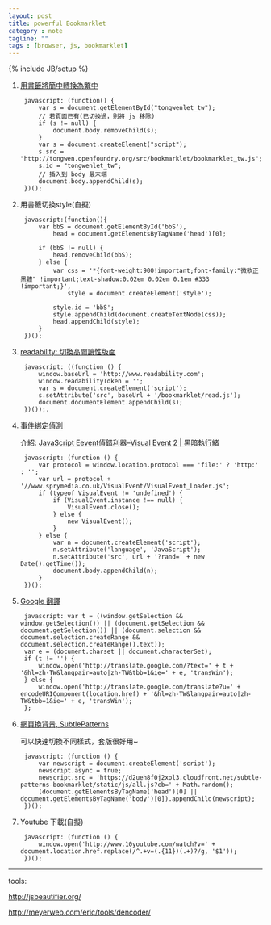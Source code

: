 ```yaml
---
layout: post
title: powerful Bookmarklet
category : note
tagline: ""
tags : [browser, js, bookmarklet]
---
```

{% include JB/setup %}

1. [用書籤將簡中轉換為繁中](http://tongwen.openfoundry.org/bookmarklet.htm "新同文堂: 中文網頁繁簡轉換")

        javascript: (function() {
            var s = document.getElementById("tongwenlet_tw");
            // 若頁面已有(已切換過，則將 js 移除)
            if (s != null) {
                document.body.removeChild(s);
            }
            var s = document.createElement("script");
            s.src = "http://tongwen.openfoundry.org/src/bookmarklet/bookmarklet_tw.js";
            s.id = "tongwenlet_tw";
            // 插入到 body 最末端
            document.body.appendChild(s);
        })();

2. 用書籤切換style(自擬)

        javascript:(function(){
            var bbS = document.getElementById('bbS'),
                head = document.getElementsByTagName('head')[0];

            if (bbS != null) {
                head.removeChild(bbS);
            } else {
                var css = '*{font-weight:900!important;font-family:"微軟正黑體" !important;text-shadow:0.02em 0.02em 0.1em #333 !important;}',
                    style = document.createElement('style');

                style.id = 'bbS';
                style.appendChild(document.createTextNode(css));
                head.appendChild(style);
            }
        })();

3. [readability: 切換高閱讀性版面](http://www.readability.com/bookmarklets)

        javascript: ((function () {
            window.baseUrl = 'http://www.readability.com';
            window.readabilityToken = '';
            var s = document.createElement('script');
            s.setAttribute('src', baseUrl + '/bookmarklet/read.js');
            document.documentElement.appendChild(s);
        })());.

4. [事件綁定偵測](http://www.sprymedia.co.uk/article/Visual+Event+2)

    介紹: [JavaScript Eevent偵錯利器–Visual Event 2 | 黑暗執行緒](http://blog.darkthread.net/post-2013-03-20-visualevent2.aspx)

        javascript: (function () {
            var protocol = window.location.protocol === 'file:' ? 'http:' : '';
            var url = protocol + '//www.sprymedia.co.uk/VisualEvent/VisualEvent_Loader.js';
            if (typeof VisualEvent != 'undefined') {
                if (VisualEvent.instance !== null) {
                    VisualEvent.close();
                } else {
                    new VisualEvent();
                }
            } else {
                var n = document.createElement('script');
                n.setAttribute('language', 'JavaScript');
                n.setAttribute('src', url + '?rand=' + new Date().getTime());
                document.body.appendChild(n);
            }
        })();

5. [Google 翻譯](http://translate.google.com/translate_buttons?hl=zh-tw)

        javascript: var t = ((window.getSelection && window.getSelection()) || (document.getSelection && document.getSelection()) || (document.selection && document.selection.createRange && document.selection.createRange().text));
        var e = (document.charset || document.characterSet);
        if (t != '') {
            window.open('http://translate.google.com/?text=' + t + '&hl=zh-TW&langpair=auto|zh-TW&tbb=1&ie=' + e, 'transWin');
        } else {
            window.open('http://translate.google.com/translate?u=' + encodeURIComponent(location.href) + '&hl=zh-TW&langpair=auto|zh-TW&tbb=1&ie=' + e, 'transWin');
        };

6. [網頁換背景, Subtle­Patterns](http://bradjasper.com/subtle-patterns-bookmarklet/#.UYg0Vjc8_IA)

    可以快速切換不同樣式，套版很好用~

        javascript: (function () {
            var newscript = document.createElement('script');
            newscript.async = true;
            newscript.src = 'https://d2ueh8f0j2xol3.cloudfront.net/subtle-patterns-bookmarklet/static/js/all.js?cb=' + Math.random();
            (document.getElementsByTagName('head')[0] || document.getElementsByTagName('body')[0]).appendChild(newscript);
        })();

7. Youtube 下載(自擬)

        javascript: (function () {
            window.open('http://www.10youtube.com/watch?v=' + document.location.href.replace(/^.+v=(.{11})(.+)?/g, '$1'));
        })();


---
tools:

<http://jsbeautifier.org/>

<http://meyerweb.com/eric/tools/dencoder/>
